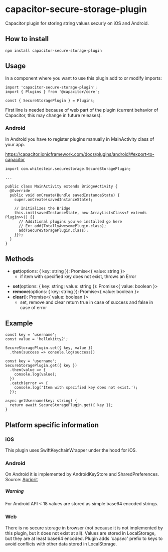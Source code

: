 # capacitor-secure-storage-plugin

Capacitor plugin for storing string values securly on iOS and Android.

## How to install

```
npm install capacitor-secure-storage-plugin
```

## Usage

In a component where you want to use this plugin add to or modify imports:

```
import 'capacitor-secure-storage-plugin';
import { Plugins } from '@capacitor/core';

const { SecureStoragePlugin } = Plugins;
```

First line is needed because of web part of the plugin (current behavior of Capacitor, this may change in future releases).

### Android

In Android you have to register plugins manually in MainActivity class of your app.

https://capacitor.ionicframework.com/docs/plugins/android/#export-to-capacitor

```
import com.whitestein.securestorage.SecureStoragePlugin;

...

public class MainActivity extends BridgeActivity {
  @Override
  public void onCreate(Bundle savedInstanceState) {
    super.onCreate(savedInstanceState);

    // Initializes the Bridge
    this.init(savedInstanceState, new ArrayList<Class<? extends Plugin>>() {{
      // Additional plugins you've installed go here
      // Ex: add(TotallyAwesomePlugin.class);
      add(SecureStoragePlugin.class);
    }});
  }
}
```

## Methods

- **get**(options: { key: string }): Promise<{ value: string }>
  - if item with specified key does not exist, throws an Error

* **set**(options: { key: string; value: string }): Promise<{ value: boolean }>
* **remove**(options: { key: string }): Promise<{ value: boolean }>
* **clear**(): Promise<{ value: boolean }>
  - set, remove and clear return true in case of success and false in case of error

## Example

```
const key = 'username';
const value = 'hellokitty2';

SecureStoragePlugin.set({ key, value })
  .then(success => console.log(success))
```

```
const key = 'username';
SecureStoragePlugin.get({ key })
  .then(value => {
    console.log(value);
  })
  .catch(error => {
    console.log('Item with specified key does not exist.');
  });
```

```
async getUsername(key: string) {
  return await SecureStoragePlugin.get({ key });
}
```

## Platform specific information

### iOS

This plugin uses SwiftKeychainWrapper under the hood for iOS.

### Android

On Android it is implemented by AndroidKeyStore and SharedPreferences. Source: [Apriorit](https://www.apriorit.com/dev-blog/432-using-androidkeystore)

##### Warning

For Android API < 18 values are stored as simple base64 encoded strings.

### Web

There is no secure storage in browser (not because it is not implemented by this plugin, but it does not exist at all). Values are stored in LocalStorage, but they are at least base64 encoded. Plugin adds 'cap*sec*' prefix to keys to avoid conflicts with other data stored in LocalStorage.
